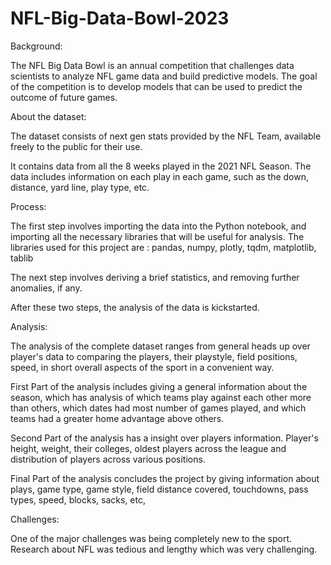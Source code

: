 # NFL-Big-Data-Bowl-2023
Background:

The NFL Big Data Bowl is an annual competition that challenges data scientists to analyze NFL game data and build predictive models. The goal of the competition is to develop models that can be used to predict the outcome of future games.

About the dataset:

The dataset consists of next gen stats provided by the NFL Team, available freely to the public for their use. 

It contains data from all the 8 weeks played in the 2021 NFL Season. The data includes information on each play in each game, such as the down, distance, yard line, play type, etc.

Process:

The first step involves importing the data into the Python notebook, and importing all the necessary libraries that will be useful for analysis. The libraries used for this project are : pandas, numpy, plotly, tqdm, matplotlib, tablib

The next step involves deriving a brief statistics, and removing further anomalies, if any.

After these two steps, the analysis of the data is kickstarted.

Analysis:

The analysis of the complete dataset ranges from general heads up over player's data to comparing the players, their playstyle, field positions, speed, in short overall aspects of the sport in a convenient way.

First Part of the analysis includes giving a general information about the season, which has analysis of which teams play against each other more than others, which dates had most number of games played, and which teams had a greater home advantage above others.

Second Part of the analysis has a insight over players information. Player's height, weight, their colleges, oldest players across the league and distribution of players across various positions.

Final Part of the analysis concludes the project by giving information about plays, game type, game style, field distance covered, touchdowns, pass types, speed, blocks, sacks, etc,

Challenges:

One of the major challenges was being completely new to the sport. Research about NFL was tedious and lengthy which was very challenging.
